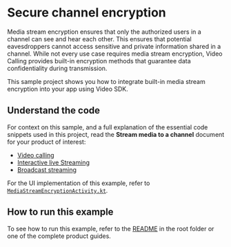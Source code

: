 # Secure channel encryption

Media stream encryption ensures that only the authorized users in a channel can see and hear each other. This ensures that potential eavesdroppers cannot access sensitive and private information shared in a channel. While not every use case requires media stream encryption, Video Calling provides built-in encryption methods that guarantee data confidentiality during transmission.

This sample project shows you how to integrate built-in media stream encryption into your app using Video SDK.

## Understand the code

For context on this sample, and a full explanation of the essential code snippets used in this project, read the **Stream media to a channel** document for your product of interest:

* [Video calling](https://docs.agora.io/en/video-calling/develop/media-stream-encryption?platform=android)
* [Interactive live Streaming](https://docs.agora.io/en/interactive-live-streaming/develop/media-stream-encryption?platform=android)
* [Broadcast streaming](https://docs.agora.io/en/broadcast-streaming/develop/media-stream-encryption?platform=android)

For the UI implementation of this example, refer to [`MediaStreamEncryptionActivity.kt`](../android-reference-app/app/src/main/java/io/agora/android_reference_app/MediaStreamEncryptionActivity.kt).

## How to run this example

To see how to run this example, refer to the [README](../README.md) in the root folder or one of the complete product guides.
